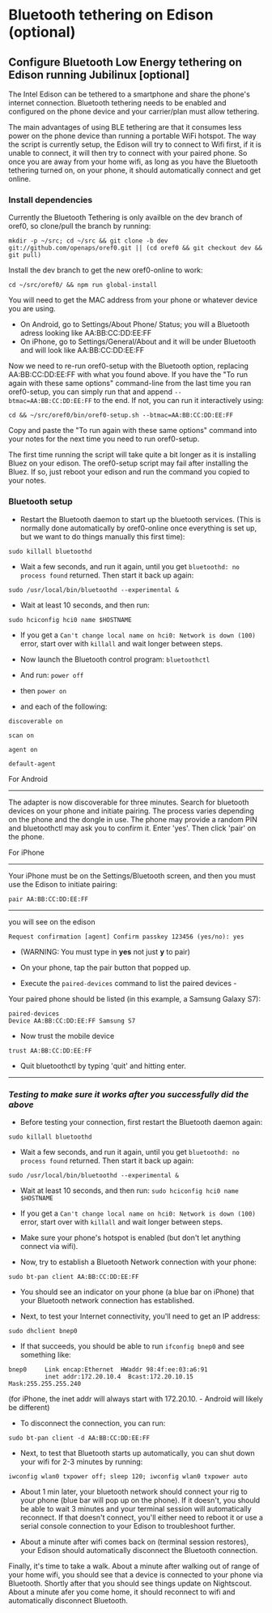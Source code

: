 # Bluetooth tethering on Edison (optional) 

## Configure Bluetooth Low Energy tethering on Edison running Jubilinux [optional]

The Intel Edison can be tethered to a smartphone and share the phone's internet connection. Bluetooth tethering needs to be enabled and configured on the phone device and your carrier/plan must allow tethering. 

The main advantages of using BLE tethering are that it consumes less power on the phone device than running a portable WiFi hotspot. The way the script is currently setup, the Edison will try to connect to Wifi first, if it is unable to connect, it will then try to connect with your paired phone. So once you are away from your home wifi, as long as you have the Bluetooth tethering turned on, on your phone, it should automatically connect and get online. 

### Install dependencies 

Currently the Bluetooth Tethering is only availble on the dev branch of oref0, so clone/pull the branch by running:

`mkdir -p ~/src; cd ~/src && git clone -b dev git://github.com/openaps/oref0.git || (cd oref0 && git checkout dev && git pull)`

Install the dev branch to get the new oref0-online to work:

`cd ~/src/oref0/ && npm run global-install`

You will need to get the MAC address from your phone or whatever device you are using.
* On Android, go to Settings/About Phone/ Status; you will a Bluetooth adress looking like AA:BB:CC:DD:EE:FF 
* On iPhone, go to Settings/General/About and it will be under Bluetooth and will look like AA:BB:CC:DD:EE:FF

Now we need to re-run oref0-setup with the Bluetooth option, replacing AA:BB:CC:DD:EE:FF with what you found above.  If you have the "To run again with these same options" command-line from the last time you ran oref0-setup, you can simply run that and append `--btmac=AA:BB:CC:DD:EE:FF` to the end.  If not, you can run it interactively using:

`cd && ~/src/oref0/bin/oref0-setup.sh --btmac=AA:BB:CC:DD:EE:FF`

Copy and paste the "To run again with these same options" command into your notes for the next time you need to run oref0-setup.

The first time running the script will take quite a bit longer as it is installing Bluez on your edison.
The oref0-setup script may fail after installing the Bluez.  If so, just reboot your edison and run the command you copied to your notes. 

### Bluetooth setup

* Restart the Bluetooth daemon to start up the bluetooth services.  (This is normally done automatically by oref0-online once everything is set up, but we want to do things manually this first time):

`sudo killall bluetoothd`

* Wait a few seconds, and run it again, until you get `bluetoothd: no process found` returned.  Then start it back up again:

`sudo /usr/local/bin/bluetoothd --experimental &`

* Wait at least 10 seconds, and then run:

`sudo hciconfig hci0 name $HOSTNAME`

* If you get a `Can't change local name on hci0: Network is down (100)` error, start over with `killall` and wait longer between steps.

* Now launch the Bluetooth control program: `bluetoothctl`

* And run: `power off`

* then `power on`

* and each of the following:

```
discoverable on

scan on

agent on

default-agent
```

For Android
********************************
The adapter is now discoverable for three minutes. Search for bluetooth devices on your phone and initiate pairing. The process varies depending on the phone and the dongle in use. The phone may provide a random PIN and bluetoothctl may ask you to confirm it. Enter 'yes'. Then click 'pair' on the phone. 

For iPhone
********************************
Your iPhone must be on the Settings/Bluetooth screen, and then you must use the Edison to initiate pairing:
```
pair AA:BB:CC:DD:EE:FF
```
********************************
you will see on the edison

`Request confirmation
[agent] Confirm passkey 123456 (yes/no): yes`

* (WARNING: You must type in **yes** not just **y** to pair)

* On your phone, tap the pair button that popped up.

* Execute the `paired-devices` command to list the paired devices -

Your paired phone should be listed (in this example, a Samsung Galaxy S7):
```
paired-devices
Device AA:BB:CC:DD:EE:FF Samsung S7
```

* Now trust the mobile device 

`trust AA:BB:CC:DD:EE:FF`

* Quit bluetoothctl by typing 'quit' and hitting enter.

******************************

### *Testing to make sure it works after you successfully did the above*

* Before testing your connection, first restart the Bluetooth daemon again:

`sudo killall bluetoothd`

* Wait a few seconds, and run it again, until you get `bluetoothd: no process found` returned.  Then start it back up again:

`sudo /usr/local/bin/bluetoothd --experimental &`

* Wait at least 10 seconds, and then run: `sudo hciconfig hci0 name $HOSTNAME`

* If you get a `Can't change local name on hci0: Network is down (100)` error, start over with `killall` and wait longer between steps.

* Make sure your phone's hotspot is enabled (but don't let anything connect via wifi).

* Now, try to establish a Bluetooth Network connection with your phone:

`sudo bt-pan client AA:BB:CC:DD:EE:FF`

* You should see an indicator on your phone (a blue bar on iPhone) that your Bluetooth network connection has established.  

* Next, to test your Internet connectivity, you'll need to get an IP address:

`sudo dhclient bnep0`

* If that succeeds, you should be able to run `ifconfig bnep0` and see something like:

```
bnep0     Link encap:Ethernet  HWaddr 98:4f:ee:03:a6:91
          inet addr:172.20.10.4  Bcast:172.20.10.15  Mask:255.255.255.240
```
(for iPhone, the inet addr will always start with 172.20.10. - Android will likely be different)

* To disconnect the connection, you can run:

`sudo bt-pan client -d AA:BB:CC:DD:EE:FF`

* Next, to test that Bluetooth starts up automatically, you can shut down your wifi for 2-3 minutes by running:

`iwconfig wlan0 txpower off; sleep 120; iwconfig wlan0 txpower auto`

* About 1 min later, your bluetooth network should connect your rig to your phone (blue bar will pop up on the phone).  If it doesn't, you should be able to wait 3 minutes and your terminal session will automatically reconnect.  If that doesn't connect, you'll either need to reboot it or use a serial console connection to your Edison to troubleshoot further.

* About a minute after wifi comes back on (terminal session restores), your Edison should automatically disconnect the Bluetooth connection.

Finally, it's time to take a walk.  About a minute after walking out of range of your home wifi, you should see that a device is connected to your phone via Bluetooth. Shortly after that you should see things update on Nightscout.  About a minute afer you come home, it should reconnect to wifi and automatically disconnect Bluetooth.
